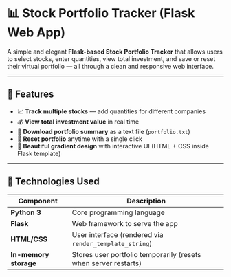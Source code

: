 # 📊 Stock Portfolio Tracker (Flask Web App)

A simple and elegant **Flask-based Stock Portfolio Tracker** that allows users to select stocks, enter quantities, view total investment, and save or reset their virtual portfolio — all through a clean and responsive web interface.

---

## 🚀 Features

- 📈 **Track multiple stocks** — add quantities for different companies  
- 💰 **View total investment value** in real time  
- 💾 **Download portfolio summary** as a text file (`portfolio.txt`)  
- 🔄 **Reset portfolio** anytime with a single click  
- 🌈 **Beautiful gradient design** with interactive UI (HTML + CSS inside Flask template)  

---

## 🧰 Technologies Used

| Component | Description |
|------------|-------------|
| **Python 3** | Core programming language |
| **Flask** | Web framework to serve the app |
| **HTML/CSS** | User interface (rendered via `render_template_string`) |
| **In-memory storage** | Stores user portfolio temporarily (resets when server restarts) |

